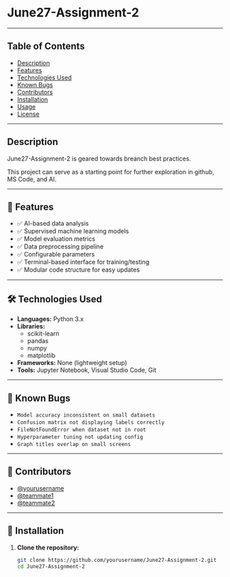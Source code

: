 # June27-Assignment-2

---

## Table of Contents
- [Description](#description)
- [Features](#features)
- [Technologies Used](#technologies-used)
- [Known Bugs](#known-bugs)
- [Contributors](#contributors)
- [Installation](#installation)
- [Usage](#usage)
- [License](#license)

---

## Description

June27-Assignment-2 is geared towards breanch best practices.

This project can serve as a starting point for further exploration in github, MS Code, and AI.

---

## 🚀 Features

- ✅ AI-based data analysis
- ✅ Supervised machine learning models
- ✅ Model evaluation metrics
- ✅ Data preprocessing pipeline
- ✅ Configurable parameters
- ✅ Terminal-based interface for training/testing
- ✅ Modular code structure for easy updates

---

## 🛠️ Technologies Used

- **Languages:** Python 3.x
- **Libraries:** 
  - scikit-learn
  - pandas
  - numpy
  - matplotlib
- **Frameworks:** None (lightweight setup)
- **Tools:** Jupyter Notebook, Visual Studio Code, Git

---

## 🐞 Known Bugs

- `Model accuracy inconsistent on small datasets`
- `Confusion matrix not displaying labels correctly`
- `FileNotFoundError when dataset not in root`
- `Hyperparameter tuning not updating config`
- `Graph titles overlap on small screens`

---

## 👥 Contributors

- [@yourusername](https://github.com/yourusername)
- [@teammate1](https://github.com/teammate1)
- [@teammate2](https://github.com/teammate2)

---

## 💾 Installation

1. **Clone the repository:**
   ```bash
   git clone https://github.com/yourusername/June27-Assignment-2.git
   cd June27-Assignment-2
